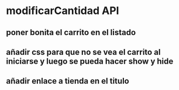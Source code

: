 modificarCantidad API
====================
poner bonita el carrito en el listado
--------------------------------------
añadir css para que no se vea el carrito al iniciarse y luego se pueda hacer show y hide
-----------------------------------------------------------------
añadir enlace a tienda en el titulo
---------------------------------


